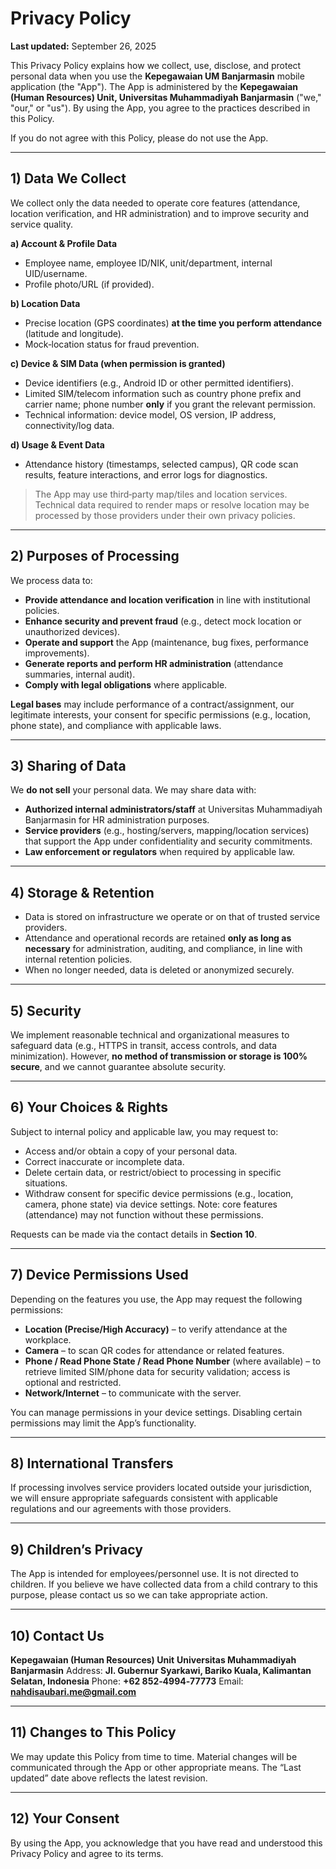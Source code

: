 # Privacy Policy

**Last updated:** September 26, 2025

This Privacy Policy explains how we collect, use, disclose, and protect personal data when you use the **Kepegawaian UM Banjarmasin** mobile application (the "App"). The App is administered by the **Kepegawaian (Human Resources) Unit, Universitas Muhammadiyah Banjarmasin** ("we," "our," or "us"). By using the App, you agree to the practices described in this Policy.

If you do not agree with this Policy, please do not use the App.

---

## 1) Data We Collect

We collect only the data needed to operate core features (attendance, location verification, and HR administration) and to improve security and service quality.

**a) Account & Profile Data**

* Employee name, employee ID/NIK, unit/department, internal UID/username.
* Profile photo/URL (if provided).

**b) Location Data**

* Precise location (GPS coordinates) **at the time you perform attendance** (latitude and longitude).
* Mock‑location status for fraud prevention.

**c) Device & SIM Data (when permission is granted)**

* Device identifiers (e.g., Android ID or other permitted identifiers).
* Limited SIM/telecom information such as country phone prefix and carrier name; phone number **only** if you grant the relevant permission.
* Technical information: device model, OS version, IP address, connectivity/log data.

**d) Usage & Event Data**

* Attendance history (timestamps, selected campus), QR code scan results, feature interactions, and error logs for diagnostics.

> The App may use third‑party map/tiles and location services. Technical data required to render maps or resolve location may be processed by those providers under their own privacy policies.

---

## 2) Purposes of Processing

We process data to:

* **Provide attendance and location verification** in line with institutional policies.
* **Enhance security and prevent fraud** (e.g., detect mock location or unauthorized devices).
* **Operate and support** the App (maintenance, bug fixes, performance improvements).
* **Generate reports and perform HR administration** (attendance summaries, internal audit).
* **Comply with legal obligations** where applicable.

**Legal bases** may include performance of a contract/assignment, our legitimate interests, your consent for specific permissions (e.g., location, phone state), and compliance with applicable laws.

---

## 3) Sharing of Data

We **do not sell** your personal data. We may share data with:

* **Authorized internal administrators/staff** at Universitas Muhammadiyah Banjarmasin for HR administration purposes.
* **Service providers** (e.g., hosting/servers, mapping/location services) that support the App under confidentiality and security commitments.
* **Law enforcement or regulators** when required by applicable law.

---

## 4) Storage & Retention

* Data is stored on infrastructure we operate or on that of trusted service providers.
* Attendance and operational records are retained **only as long as necessary** for administration, auditing, and compliance, in line with internal retention policies.
* When no longer needed, data is deleted or anonymized securely.

---

## 5) Security

We implement reasonable technical and organizational measures to safeguard data (e.g., HTTPS in transit, access controls, and data minimization). However, **no method of transmission or storage is 100% secure**, and we cannot guarantee absolute security.

---

## 6) Your Choices & Rights

Subject to internal policy and applicable law, you may request to:

* Access and/or obtain a copy of your personal data.
* Correct inaccurate or incomplete data.
* Delete certain data, or restrict/obiect to processing in specific situations.
* Withdraw consent for specific device permissions (e.g., location, camera, phone state) via device settings. Note: core features (attendance) may not function without these permissions.

Requests can be made via the contact details in **Section 10**.

---

## 7) Device Permissions Used

Depending on the features you use, the App may request the following permissions:

* **Location (Precise/High Accuracy)** – to verify attendance at the workplace.
* **Camera** – to scan QR codes for attendance or related features.
* **Phone / Read Phone State / Read Phone Number** (where available) – to retrieve limited SIM/phone data for security validation; access is optional and restricted.
* **Network/Internet** – to communicate with the server.

You can manage permissions in your device settings. Disabling certain permissions may limit the App’s functionality.

---

## 8) International Transfers

If processing involves service providers located outside your jurisdiction, we will ensure appropriate safeguards consistent with applicable regulations and our agreements with those providers.

---

## 9) Children’s Privacy

The App is intended for employees/personnel use. It is not directed to children. If you believe we have collected data from a child contrary to this purpose, please contact us so we can take appropriate action.

---

## 10) Contact Us

**Kepegawaian (Human Resources) Unit**
**Universitas Muhammadiyah Banjarmasin**
Address: **Jl. Gubernur Syarkawi, Bariko Kuala, Kalimantan Selatan, Indonesia**
Phone: **+62 852‑4994‑77773**
Email: **nahdisaubari.me@gmail.com**

---

## 11) Changes to This Policy

We may update this Policy from time to time. Material changes will be communicated through the App or other appropriate means. The “Last updated” date above reflects the latest revision.

---

## 12) Your Consent

By using the App, you acknowledge that you have read and understood this Privacy Policy and agree to its terms.

